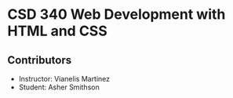 # CSD 340 Web Development with HTML and CSS

## Contributors
- Instructor: Vianelis Martinez
- Student: Asher Smithson
